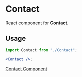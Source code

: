 # Contact

React component for **Contact**.

## Usage

```jsx
import Contact from "./Contact";

<Contact />;
```

[Contact Component](https://docs.google.com/document/d/1Gv3BFGnAJvYe7ZqVKWKNQUWKf3GCm-OXg4fEU4sDijE/edit?usp=sharing)
